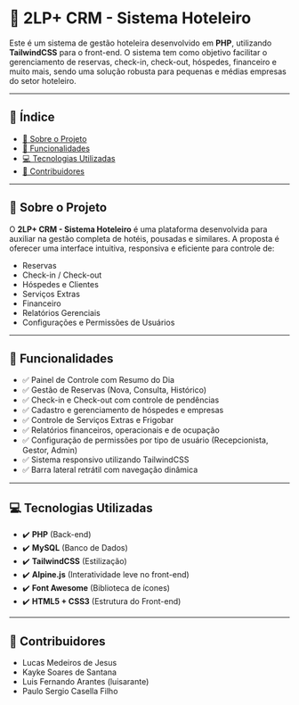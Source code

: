 # 🏨 2LP+ CRM - Sistema Hoteleiro

Este é um sistema de gestão hoteleira desenvolvido em **PHP**, utilizando **TailwindCSS** para o front-end. O sistema tem como objetivo facilitar o gerenciamento de reservas, check-in, check-out, hóspedes, financeiro e muito mais, sendo uma solução robusta para pequenas e médias empresas do setor hoteleiro.

---

## 📑 Índice

- [📝 Sobre o Projeto](#-sobre-o-projeto)
- [🚀 Funcionalidades](#-funcionalidades)
- [💻 Tecnologias Utilizadas](#-tecnologias-utilizadas)
- [🤝 Contribuidores](#-contribuição)
  
---

## 📝 Sobre o Projeto

O **2LP+ CRM - Sistema Hoteleiro** é uma plataforma desenvolvida para auxiliar na gestão completa de hotéis, pousadas e similares. A proposta é oferecer uma interface intuitiva, responsiva e eficiente para controle de:

- Reservas
- Check-in / Check-out
- Hóspedes e Clientes
- Serviços Extras
- Financeiro
- Relatórios Gerenciais
- Configurações e Permissões de Usuários

---

## 🚀 Funcionalidades

- ✅ Painel de Controle com Resumo do Dia
- ✅ Gestão de Reservas (Nova, Consulta, Histórico)
- ✅ Check-in e Check-out com controle de pendências
- ✅ Cadastro e gerenciamento de hóspedes e empresas
- ✅ Controle de Serviços Extras e Frigobar
- ✅ Relatórios financeiros, operacionais e de ocupação
- ✅ Configuração de permissões por tipo de usuário (Recepcionista, Gestor, Admin)
- ✅ Sistema responsivo utilizando TailwindCSS
- ✅ Barra lateral retrátil com navegação dinâmica

---

## 💻 Tecnologias Utilizadas

- ✔️ **PHP** (Back-end)
- ✔️ **MySQL** (Banco de Dados)
- ✔️ **TailwindCSS** (Estilização)
- ✔️ **Alpine.js** (Interatividade leve no front-end)
- ✔️ **Font Awesome** (Biblioteca de ícones)
- ✔️ **HTML5 + CSS3** (Estrutura do Front-end)

---

## 🤝 Contribuidores
- Lucas Medeiros de Jesus
- Kayke Soares de Santana
- Luis Fernando Arantes (luisarante)
- Paulo Sergio Casella Filho  

